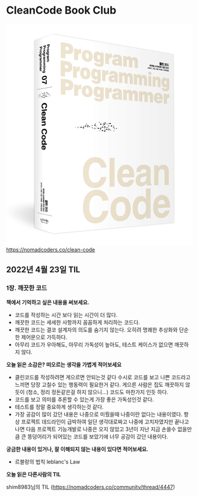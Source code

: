 # CleanCode Book Club

![clean_code](./image/clean-code.jpeg)
https://nomadcoders.co/clean-code

## 2022년 4월 23일 TIL

### 1장. 깨끗한 코드

**책에서 기억하고 싶은 내용을 써보세요.**

- 코드를 작성하는 시간 보다 읽는 시간이 더 많다.
- 깨끗한 코드는 세세한 사항까지 꼼꼼하게 처리하는 코드다.
- 깨끗한 코드는 결코 설계자의 의도를 숨기지 않는다. 오히려 명쾌한 추상화와 단순한 제어문으로 가득하다.
- 아무리 코드가 우아해도, 아무리 가독성이 높아도, 테스트 케이스가 없으면 깨끗하지 않다.

**오늘 읽은 소감은? 떠오르는 생각을 가볍게 적어보세요**

- 클린코드를 작성하려면 게으르면 안되는것 같다 수시로 코드를 보고 나쁜 코드라고 느끼면 당장 고칠수 있는 행동력이 필요한거 같다. 게으른 사람은 집도 깨끗하지 않듯이 (청소, 정리 정돈같은걸 하지 않으니...) 코드도 마찬가지 인듯 하다.
- 코드를 보고 의미를 추론할 수 있는게 가장 좋은 가독성인것 같다.
- 테스트를 정말 중요하게 생각하는것 같다.
- 가장 공감이 많이 갔던 내용은 나중으로 미뤘을때 나중이란 없다는 내용이였다. 항상 프로젝트 데드라인이 급박하여 일단 생각대로짜고 나중에 고치자였지만 끝나고나면 다음 프로젝트 기능개발로 나중은 오지 않았고 3년이 지난 지금 손쓸수 없을만큼 큰 똥덩어리가 되어있는 코드를 보았기에 너무 공감이 갔던 내용이다.

**궁금한 내용이 있거나, 잘 이해되지 않는 내용이 있다면 적어보세요.**

- 르블랑의 법칙 leblanc's Law

**오늘 읽은 다른사람의 TIL**

shim8983님의 TIL (https://nomadcoders.co/community/thread/4447)
